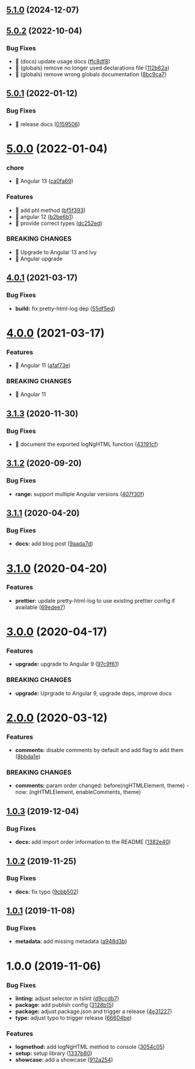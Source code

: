 ## [5.1.0](https://github.com/angular-extensions/pretty-html-log/compare/v5.0.2...v5.1.0) (2024-12-07)

## [5.0.2](https://github.com/angular-extensions/pretty-html-log/compare/v5.0.1...v5.0.2) (2022-10-04)

### Bug Fixes

- 🐛 (docs) update usage docs ([ffc8df8](https://github.com/angular-extensions/pretty-html-log/commit/ffc8df8c5ce9a4495cca9b87d041a2fa4778ea6c))
- 🐛 (globals) remove no longer used declarations file ([112b62a](https://github.com/angular-extensions/pretty-html-log/commit/112b62a448f96a31b64434974a5892bd13cfe5bb))
- 🐛 (globals) remove wrong globals documentation ([8bc9ca7](https://github.com/angular-extensions/pretty-html-log/commit/8bc9ca79bee6ffc98476cad03987432a26c82792))

## [5.0.1](https://github.com/angular-extensions/pretty-html-log/compare/v5.0.0...v5.0.1) (2022-01-12)

### Bug Fixes

- 🐛 release docs ([0159506](https://github.com/angular-extensions/pretty-html-log/commit/0159506e9155bd7ffeac231a23c942524fa678ab))

# [5.0.0](https://github.com/angular-extensions/pretty-html-log/compare/v4.0.1...v5.0.0) (2022-01-04)

### chore

- 🤖 Angular 13 ([ca0fa69](https://github.com/angular-extensions/pretty-html-log/commit/ca0fa6977374c13156790276c0d92a59d9b6d3ae))

### Features

- 🎸 add phl method ([bf5f393](https://github.com/angular-extensions/pretty-html-log/commit/bf5f3935cbb1ba1854760dfe61b99686fa4533f9))
- 🎸 angular 12 ([b2be6b1](https://github.com/angular-extensions/pretty-html-log/commit/b2be6b18be2fda6c4b52ea3e358365bdc0add83a))
- 🎸 provide correct types ([dc252ed](https://github.com/angular-extensions/pretty-html-log/commit/dc252ed48217b877cf6b7c27a09e78aff4b1b076))

### BREAKING CHANGES

- 🧨 Upgrade to Angular 13 and Ivy
- 🧨 Angular upgrade

## [4.0.1](https://github.com/angular-extensions/pretty-html-log/compare/v4.0.0...v4.0.1) (2021-03-17)

### Bug Fixes

- **build:** fix pretty-html-log dep ([55df5ed](https://github.com/angular-extensions/pretty-html-log/commit/55df5edee27bf267bfbf991a8f70c01a951dcc12))

# [4.0.0](https://github.com/angular-extensions/pretty-html-log/compare/v3.1.3...v4.0.0) (2021-03-17)

### Features

- 🎸 Angular 11 ([afaf73e](https://github.com/angular-extensions/pretty-html-log/commit/afaf73e855737ca47f00fe291b543ecd4a7d5bd7))

### BREAKING CHANGES

- 🧨 Angular 11

## [3.1.3](https://github.com/angular-extensions/pretty-html-log/compare/v3.1.2...v3.1.3) (2020-11-30)

### Bug Fixes

- 🐛 document the exported logNgHTML function ([43191cf](https://github.com/angular-extensions/pretty-html-log/commit/43191cf6420beb1ab5a961c138a3b5ef3e711e33))

## [3.1.2](https://github.com/angular-extensions/pretty-html-log/compare/v3.1.1...v3.1.2) (2020-09-20)

### Bug Fixes

- **range:** support multiple Angular versions ([407f30f](https://github.com/angular-extensions/pretty-html-log/commit/407f30f08b7673a811f420227e377a840c3a1157))

## [3.1.1](https://github.com/angular-extensions/pretty-html-log/compare/v3.1.0...v3.1.1) (2020-04-20)

### Bug Fixes

- **docs:** add blog post ([9aada7d](https://github.com/angular-extensions/pretty-html-log/commit/9aada7dd65d8e3b5dc5eab97db3331db2d569c0f))

# [3.1.0](https://github.com/angular-extensions/pretty-html-log/compare/v3.0.0...v3.1.0) (2020-04-20)

### Features

- **prettier:** update pretty-html-log to use existing prettier config if available ([69edee7](https://github.com/angular-extensions/pretty-html-log/commit/69edee71ee30fe3a32917f5bcf048310856cbd6d))

# [3.0.0](https://github.com/angular-extensions/pretty-html-log/compare/v2.0.0...v3.0.0) (2020-04-17)

### Features

- **upgrade:** upgrade to Angular 9 ([97c9f61](https://github.com/angular-extensions/pretty-html-log/commit/97c9f6139e0f6967b895a0eaeebee5e13eb9ac0d))

### BREAKING CHANGES

- **upgrade:** Uprgrade to Angular 9, upgrade deps, improve docs

# [2.0.0](https://github.com/angular-extensions/pretty-html-log/compare/v1.0.3...v2.0.0) (2020-03-12)

### Features

- **comments:** disable comments by default and add flag to add them ([8bbda1e](https://github.com/angular-extensions/pretty-html-log/commit/8bbda1eaef9c3292be56563840ee47f04dba5892))

### BREAKING CHANGES

- **comments:** param order changed: before(ngHTMLElement, theme) - now: (ngHTMLElement, enableComments, theme)

## [1.0.3](https://github.com/angular-extensions/pretty-html-log/compare/v1.0.2...v1.0.3) (2019-12-04)

### Bug Fixes

- **docs:** add import order information to the README ([1382e40](https://github.com/angular-extensions/pretty-html-log/commit/1382e4073ff7adfaf91d8b9c6d97350571370ed5))

## [1.0.2](https://github.com/angular-extensions/pretty-html-log/compare/v1.0.1...v1.0.2) (2019-11-25)

### Bug Fixes

- **docs:** fix typo ([9cbb502](https://github.com/angular-extensions/pretty-html-log/commit/9cbb502ebcbe18f523cad251f20bd0f3b972edff))

## [1.0.1](https://github.com/angular-extensions/pretty-html-log/compare/v1.0.0...v1.0.1) (2019-11-08)

### Bug Fixes

- **metadata:** add missing metadata ([a948d3b](https://github.com/angular-extensions/pretty-html-log/commit/a948d3b978e0c1ab0024add3488a2a185d3467ad))

# 1.0.0 (2019-11-06)

### Bug Fixes

- **linting:** adjust selector in tslint ([d9ccdb7](https://github.com/angular-extensions/pretty-html-log/commit/d9ccdb77db20610f09fb5f0f91e92f0b666823e8))
- **package:** add publish config ([3128b15](https://github.com/angular-extensions/pretty-html-log/commit/3128b156ac563138e3294eec78c578e833b89142))
- **package:** adjust package.json and trigger a release ([4e31227](https://github.com/angular-extensions/pretty-html-log/commit/4e3122794833ca96cda984b21d303d2e264c630c))
- **type:** adjust typo to trigger release ([66604be](https://github.com/angular-extensions/pretty-html-log/commit/66604be0a2b0d8be4e9feb02f23de27f0f47f468))

### Features

- **logmethod:** add logNgHTML method to console ([3054c05](https://github.com/angular-extensions/pretty-html-log/commit/3054c05a3e8aea5337bdb5f673f2c6b19759c663))
- **setup:** setup library ([1337b80](https://github.com/angular-extensions/pretty-html-log/commit/1337b8069fb3a497eb7dcab43bbb21a1472e087b))
- **showcase:** add a showcase ([912a254](https://github.com/angular-extensions/pretty-html-log/commit/912a25411b4d315bf58abfbac77789c82cc366d4))

